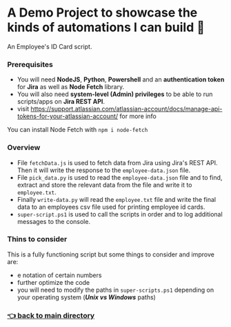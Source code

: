 # A Demo Project to showcase the kinds of automations I can build :muscle:

An Employee's ID Card script.

### Prerequisites

- You will need **NodeJS**, **Python**, **Powershell** and an **authentication token** for **Jira** as well as **Node Fetch** library.
- You will also need **system-level (Admin) privileges** to be able to run scripts/apps on **Jira REST API**.
- visit https://support.atlassian.com/atlassian-account/docs/manage-api-tokens-for-your-atlassian-account/ for more info

You can install Node Fetch with `npm i node-fetch`

### Overview

- File `fetchData.js` is used to fetch data from Jira using Jira's REST API. Then it will write the response to the `employee-data.json` file.
- File `pick_data.py` is used to read the `employee-data.json` file and to find, extract and store the relevant data from the file and write it to `employee.txt`.
- Finally `write-data.py` will read the `employee.txt` file and write the final data to an employees csv file used for printing employee id cards.
- `super-script.ps1` is used to call the scripts in order and to log additional messages to the console.

### Thins to consider

This is a fully functioning script but some things to consider and improve are:

- e notation of certain numbers
- further optimize the code
- you will need to modify the paths in `super-scripts.ps1` depending on your operating system (**_Unix vs Windows_** paths)

### [:point_left: back to main directory](https://github.com/Mike-ops273/sysadmin#a-repo-with-handy-tools-and-scripts-for-automating-tasks-rocket)
